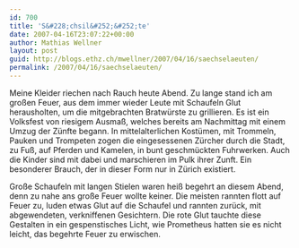 ```yaml
---
id: 700
title: 'S&#228;chsil&#252;&#252;te'
date: 2007-04-16T23:07:22+00:00
author: Mathias Wellner
layout: post
guid: http://blogs.ethz.ch/mwellner/2007/04/16/saechselaeuten/
permalink: /2007/04/16/saechselaeuten/
---
```

Meine Kleider riechen nach Rauch heute Abend. Zu lange stand ich am großen Feuer, aus dem immer wieder Leute mit Schaufeln Glut herausholten, um die mitgebrachten Bratwürste zu grillieren. Es ist ein Volksfest von riesigem Ausmaß, welches bereits am Nachmittag mit einem Umzug der Zünfte begann. In mittelalterlichen Kostümen, mit Trommeln, Pauken und Trompeten zogen die eingesessenen Zürcher durch die Stadt, zu Fuß, auf Pferden und Kamelen, in bunt geschmückten Fuhrwerken. Auch die Kinder sind mit dabei und marschieren im Pulk ihrer Zunft. Ein besonderer Brauch, der in dieser Form nur in Zürich existiert.

Große Schaufeln mit langen Stielen waren heiß begehrt an diesem Abend, denn zu nahe ans große Feuer wollte keiner. Die meisten rannten flott auf Feuer zu, luden etwas Glut auf die Schaufel und rannten zurück, mit abgewendeten, verkniffenen Gesichtern. Die rote Glut tauchte diese Gestalten in ein gespenstisches Licht, wie Prometheus hatten sie es nicht leicht, das begehrte Feuer zu erwischen.